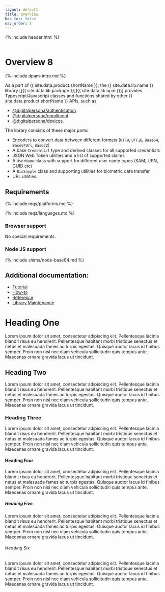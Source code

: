 ```yaml
---
layout: default
title: Overview
has_toc: false
nav_order: 1  
---
```

{% include header.html %}  
<BR>  

# Overview 8
{% include dpam-intro.md %}

As a part of {{ site.data.product.shortName }}, the {{ site.data.lib.name }} library
[[{{ site.data.lib.package }}]({{ site.data.lib.npm }})]
provides Typescript/Javascript classes and functions shared by other
{{ site.data.product.shortName }} APIs, such as

- [@digitalpersona/authentication](https://www.npmjs.com/package/@digitalpersona/authentication)  
- [@digitalpersona/enrollment](https://www.npmjs.com/package/@digitalpersona/enrollment)  
- [@digitalpersona/devices](https://www.npmjs.com/package/@digitalpersona/devices).

The library consists of these major parts:

* Encoders to convert data between different formats (`UTF8`, `UTF16`, `Base64`, `Base64Url`, `Base32`)
* A base `Credential` type and derived classes for all supported credentials
* JSON Web Token utilities and a list of supported claims
* A `UserName` class with support for different user name types (SAM, UPN, GUID etc)
* A `BioSample` class and supporting utilities for biometric data transfer
* URL utilities

## Requirements

{% include reqs/platforms.md %}

{% include reqs/languages.md %}

### Browser support

No special requirements.

### Node JS support

{% include shims/node-base64.md %}

## Additional documentation:

* [Tutorial](./tutorial.md)
* [How-to](./how-to.md)
* [Reference](./reference.md)
* [Library Maintenance](./maintain/index.md)


# Heading One
Lorem ipsum dolor sit amet, consectetur adipiscing elit. Pellentesque lacinia blandit risus eu hendrerit. Pellentesque habitant morbi tristique senectus et netus et malesuada fames ac turpis egestas. Quisque auctor lacus id finibus semper. Proin non nisl nec diam vehicula sollicitudin quis tempus ante. Maecenas ornare gravida lacus ut tincidunt.
## Heading Two
Lorem ipsum dolor sit amet, consectetur adipiscing elit. Pellentesque lacinia blandit risus eu hendrerit. Pellentesque habitant morbi tristique senectus et netus et malesuada fames ac turpis egestas. Quisque auctor lacus id finibus semper. Proin non nisl nec diam vehicula sollicitudin quis tempus ante. Maecenas ornare gravida lacus ut tincidunt.
### Heading Three
Lorem ipsum dolor sit amet, consectetur adipiscing elit. Pellentesque lacinia blandit risus eu hendrerit. Pellentesque habitant morbi tristique senectus et netus et malesuada fames ac turpis egestas. Quisque auctor lacus id finibus semper. Proin non nisl nec diam vehicula sollicitudin quis tempus ante. Maecenas ornare gravida lacus ut tincidunt.
#### Heading Four
Lorem ipsum dolor sit amet, consectetur adipiscing elit. Pellentesque lacinia blandit risus eu hendrerit. Pellentesque habitant morbi tristique senectus et netus et malesuada fames ac turpis egestas. Quisque auctor lacus id finibus semper. Proin non nisl nec diam vehicula sollicitudin quis tempus ante. Maecenas ornare gravida lacus ut tincidunt.
##### Heading Five
Lorem ipsum dolor sit amet, consectetur adipiscing elit. Pellentesque lacinia blandit risus eu hendrerit. Pellentesque habitant morbi tristique senectus et netus et malesuada fames ac turpis egestas. Quisque auctor lacus id finibus semper. Proin non nisl nec diam vehicula sollicitudin quis tempus ante. Maecenas ornare gravida lacus ut tincidunt.
###### Heading Six
Lorem ipsum dolor sit amet, consectetur adipiscing elit. Pellentesque lacinia blandit risus eu hendrerit. Pellentesque habitant morbi tristique senectus et netus et malesuada fames ac turpis egestas. Quisque auctor lacus id finibus semper. Proin non nisl nec diam vehicula sollicitudin quis tempus ante. Maecenas ornare gravida lacus ut tincidunt.
